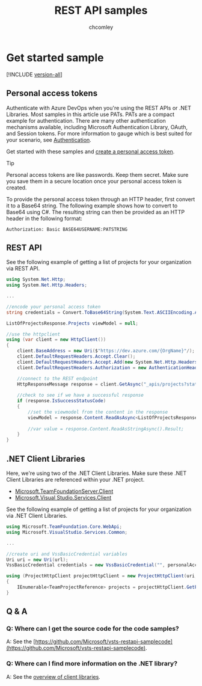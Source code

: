 ﻿---
title: REST API samples
description: REST API samples for Azure DevOps, including personal access tokens (PATs).
ms.assetid: 9E17A266-051F-403F-A285-7F21D9CC52F0
ms.technology: devops-ecosystem
ms.topic: conceptual
ms.custom: 
monikerRange: '<= azure-devops'
ms.author: chcomley
author: chcomley
ms.date: 10/06/2020
---

# Get started sample

[!INCLUDE [version-all](../../../includes/version-all.md)]

## Personal access tokens

Authenticate with Azure DevOps when you're using the REST APIs or .NET Libraries. Most samples in this article use PATs. PATs are a compact example for authentication. There are many other authentication mechanisms available, including Microsoft Authentication Library, OAuth, and Session tokens. For more information to gauge which is best suited for your scenario, see [Authentication](../authentication/authentication-guidance.md).

Get started with these samples and [create a personal access token](../../../organizations/accounts/use-personal-access-tokens-to-authenticate.md).

> [!TIP]
> Personal access tokens are like passwords. Keep them secret. Make sure you save them in a secure location once your personal access token is created.

To provide the personal access token through an HTTP header, first convert it to a Base64 string. The following example shows how to convert to Base64 using C#.  The resulting string can then be provided as an HTTP header in the following format:

``
Authorization: Basic BASE64USERNAME:PATSTRING
``

## REST API

See the following example of getting a list of projects for your organization via REST API. 

```cs
using System.Net.Http;
using System.Net.Http.Headers;

...

//encode your personal access token                   
string credentials = Convert.ToBase64String(System.Text.ASCIIEncoding.ASCII.GetBytes(string.Format("{0}:{1}", "", personalAccessToken)));

ListOfProjectsResponse.Projects viewModel = null;

//use the httpclient
using (var client = new HttpClient())
{
    client.BaseAddress = new Uri($"https://dev.azure.com/{OrgName}"/);  //url of your organization
    client.DefaultRequestHeaders.Accept.Clear();
    client.DefaultRequestHeaders.Accept.Add(new System.Net.Http.Headers.MediaTypeWithQualityHeaderValue("application/json"));
    client.DefaultRequestHeaders.Authorization = new AuthenticationHeaderValue("Basic", credentials); 

    //connect to the REST endpoint            
    HttpResponseMessage response = client.GetAsync("_apis/projects?stateFilter=All&api-version=1.0").Result;
          
    //check to see if we have a successful response
    if (response.IsSuccessStatusCode)
    {
        //set the viewmodel from the content in the response
        viewModel = response.Content.ReadAsAsync<ListOfProjectsResponse.Projects>().Result;
                
        //var value = response.Content.ReadAsStringAsync().Result;
    }   
}

```

## .NET Client Libraries

Here, we're using two of the .NET Client Libraries. Make sure these .NET Client Libraries are referenced within your .NET project.

- [Microsoft.TeamFoundationServer.Client](https://www.nuget.org/packages/Microsoft.TeamFoundationServer.Client/)
- [Microsoft.Visual Studio.Services.Client](https://www.nuget.org/packages/Microsoft.VisualStudio.Services.Client/)

See the following example of getting a list of projects for your organization via .NET Client Libraries.

```cs
using Microsoft.TeamFoundation.Core.WebApi;
using Microsoft.VisualStudio.Services.Common;

...

//create uri and VssBasicCredential variables
Uri uri = new Uri(url);
VssBasicCredential credentials = new VssBasicCredential("", personalAccessToken);

using (ProjectHttpClient projectHttpClient = new ProjectHttpClient(uri, credentials))
{
    IEnumerable<TeamProjectReference> projects = projectHttpClient.GetProjects().Result;                    
}

```

## Q & A

<!-- BEGINSECTION class="md-qanda" -->

### Q: Where can I get the source code for the code samples?

A: See the [https://github.com/Microsoft/vsts-restapi-samplecode](https://github.com/Microsoft/vsts-restapi-samplecode).

### Q: Where can I find more information on the .NET library?

A: See the [overview of client libraries](../../concepts/dotnet-client-libraries.md).


<!-- ENDSECTION -->
